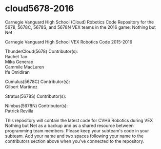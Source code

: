 # cloud5678-2016

Carnegie Vanguard High School (Cloud) Robotics Code Repository for the 5678, 5678C, 5678S, and 5678N VEX teams in the 2016 game: Nothing but Net

Carnegie Vanguard High School VEX Robotics Code 2015-2016

ThunderCloud(5678) Contributor(s):  
Rachel Tan  
Mika Generao  
Cammile MacLaren  
Ife Omidiran  

Cumulus(5678C) Contributor(s):  
Gilbert Martinez  

Stratus(5678S) Contributor(s): 
 
Nimbus(5678N) Contributor(s):   
Patrick Revilla  
 

This repository will contain the latest code for CVHS Robotics during VEX Nothing but Net as a backup and as a shared resource between programming team members. Please keep your subteam's code in your subteam. Add your name and two spaces following your name to the contributors section above when you've connected to the repository.
